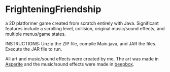 # FrighteningFriendship
a 2D platformer game created from scratch entirely with Java. Significant features include a scrolling level, collision, original music/sound effects, and multiple menus/game states.

INSTRUCTIONS:
Unzip the ZIP file, compile Main.java, and JAR the files. Execute the JAR file to run.

All art and music/sound effects were created by me. The art was made in [Asperite](https://www.aseprite.org/) and the music/sound effects were made in [beepbox](https://www.beepbox.co/).
